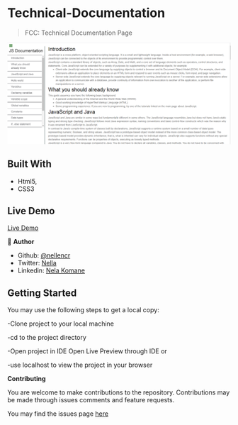 # Technical-Documentation


> FCC: Technical Documentation Page

![screenshot](images/screen.png)


## Built With

- Html5,
- CSS3

## Live Demo
 [Live Demo](https://raw.githack.com/nellencr/Technical-Documentation/feature/index.html)


👤 **Author**


- Github: [@nellencr](https://github.com/nellencr)
- Twitter: [Nella](https://twitter.com/Nella75794271)
- Linkedin: [Nela Komane](https://www.linkedin.com/in/nela-komane-8866b9192/)



## Getting Started

You may use the following steps to get a local copy:

-Clone project to your local machine 

-cd to the project directory 

-Open project in IDE Open Live Preview through IDE or

-use localhost to view the project in your browser

**Contributing**

You are welcome to make contributions to the repository. Contributions may be made through issues comments and feature requests.

You may find the issues page [here](https://github.com/nellencr/Technical-Documentation/issues)
